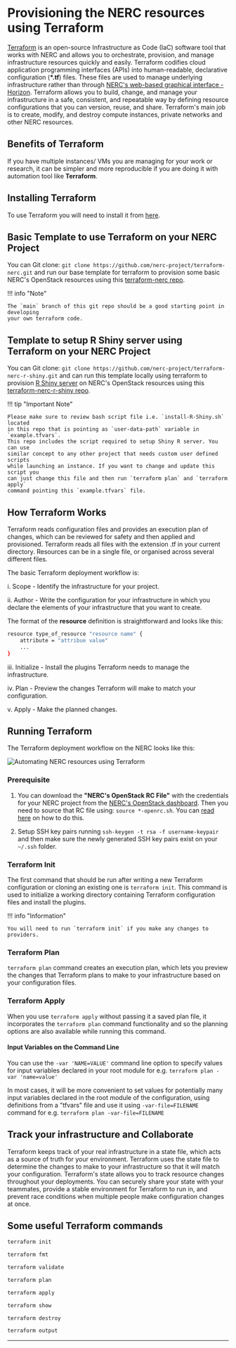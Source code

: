 # Provisioning the NERC resources using Terraform

[Terraform](https://www.hashicorp.com/products/terraform/infrastructure-as-code)
is an open-source Infrastructure as Code (IaC) software tool that works
with NERC and allows you to orchestrate, provision, and manage infrastructure
resources quickly and easily. Terraform codifies cloud application programming
interfaces (APIs) into human-readable, declarative configuration (**\*.tf**) files.
These files are used to manage underlying infrastructure rather than through
[NERC's web-based graphical interface - Horizon](https://stack.nerc.mghpcc.org).
Terraform allows you to build, change, and manage your infrastructure in a safe,
consistent, and repeatable way by defining resource configurations that you can
version, reuse, and share. Terraform's main job is to create, modify, and destroy
compute instances, private networks and other NERC resources.

## Benefits of Terraform

If you have multiple instances/ VMs you are managing for your work or research,
it can be simpler and more reproducible if you are doing it with automation tool
like **Terraform**.

## Installing Terraform

To use Terraform you will need to install it from [here](https://www.terraform.io/downloads).

## Basic Template to use Terraform on your NERC Project

You can Git clone: `git clone https://github.com/nerc-project/terraform-nerc.git`
and run our base template for terraform to provision some basic NERC's OpenStack
resources using this [terraform-nerc repo](https://github.com/nerc-project/terraform-nerc.git).

!!! info "Note"

    The `main` branch of this git repo should be a good starting point in developing
    your own terraform code.

## Template to setup R Shiny server using Terraform on your NERC Project

You can Git clone: `git clone https://github.com/nerc-project/terraform-nerc-r-shiny.git`
and can run this template locally using terraform to provision
[R Shiny server](https://www.rstudio.com/products/shiny/shiny-server/) on NERC's
OpenStack resources using this [terraform-nerc-r-shiny repo](https://github.com/nerc-project/terraform-nerc-r-shiny.git).

!!! tip "Important Note"

    Please make sure to review bash script file i.e. `install-R-Shiny.sh` located
    in this repo that is pointing as `user-data-path` variable in `example.tfvars`.
    This repo includes the script required to setup Shiny R server. You can use
    similar concept to any other project that needs custom user defined scripts
    while launching an instance. If you want to change and update this script you
    can just change this file and then run `terraform plan` and `terraform apply`
    command pointing this `example.tfvars` file.

## How Terraform Works

Terraform reads configuration files and provides an execution plan of changes, which
can be reviewed for safety and then applied and provisioned. Terraform reads all
files with the extension .tf in your current directory. Resources can be in a
single file, or organised across several different files.

The basic Terraform deployment workflow is:

i. Scope - Identify the infrastructure for your project.

ii. Author - Write the configuration for your infrastructure in which you
declare the elements of your infrastructure that you want to create.

The format of the **resource** definition is straightforward and looks like this:

```sh
resource type_of_resource "resource name" {
    attribute = "attribue value"
    ...
}
```

iii. Initialize - Install the plugins Terraform needs to manage the infrastructure.

iv. Plan - Preview the changes Terraform will make to match your configuration.

v. Apply - Make the planned changes.

## Running Terraform

The Terraform deployment workflow on the NERC looks like this:

![Automating NERC resources using Terraform](images/NERC-Terrform.png)

### Prerequisite

1. You can download the **"NERC's OpenStack RC File"** with the credentials for
   your NERC project from the [NERC's OpenStack dashboard](https://stack.nerc.mghpcc.org/).
   Then you need to source that RC file using: `source *-openrc.sh`. You can
   [read here](https://github.com/nerc-project/terraform-nerc#how-to-get-credential-to-connect-nercs-openstack)
   on how to do this.

2. Setup SSH key pairs running `ssh-keygen -t rsa -f username-keypair` and then
   make sure the newly generated SSH key pairs exist on your `~/.ssh` folder.

### Terraform Init

The first command that should be run after writing a new Terraform configuration
or cloning an existing one is `terraform init`. This command is used to initialize
a working directory containing Terraform configuration files and install the plugins.

!!! info "Information"

    You will need to run `terraform init` if you make any changes to providers.

### Terraform Plan

`terraform plan` command creates an execution plan, which lets you preview the changes
that Terraform plans to make to your infrastructure based on your configuration files.

### Terraform Apply

When you use `terraform apply` without passing it a saved plan file, it incorporates
the `terraform plan` command functionality and so the planning options are also
available while running this command.

#### Input Variables on the Command Line

You can use the `-var 'NAME=VALUE'` command line option to specify values for input
variables declared in your root module for e.g. `terraform plan -var 'name=value'`

In most cases, it will be more convenient to set values for potentially many input
variables declared in the root module of the configuration, using definitions from
a "tfvars" file and use it using `-var-file=FILENAME` command for e.g.
`terraform plan -var-file=FILENAME`

## Track your infrastructure and Collaborate

Terraform keeps track of your real infrastructure in a state file, which acts as
a source of truth for your environment. Terraform uses the state file to determine
the changes to make to your infrastructure so that it will match your configuration.
Terraform's state allows you to track resource changes throughout your deployments.
You can securely share your state with your teammates, provide a stable environment
for Terraform to run in, and prevent race conditions when multiple people make
configuration changes at once.

## Some useful Terraform commands

```sh
terraform init

terraform fmt

terraform validate

terraform plan

terraform apply

terraform show

terraform destroy

terraform output
```

---

